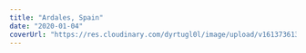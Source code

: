 ```yaml
---
title: "Ardales, Spain"
date: "2020-01-04"
coverUrl: "https://res.cloudinary.com/dyrtugl0l/image/upload/v1613736136/gallery/DSCF2433_qg6uvt.jpg"
---
```

